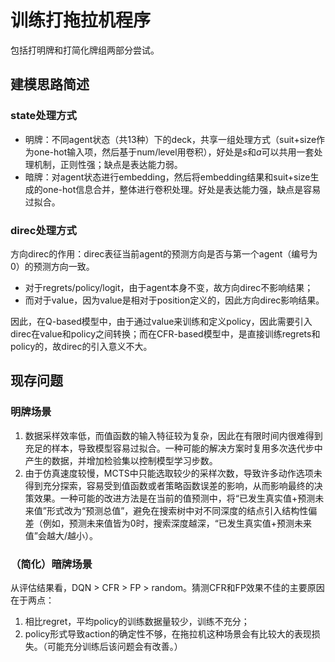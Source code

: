 # 训练打拖拉机程序

包括打明牌和打简化牌组两部分尝试。

## 建模思路简述

### state处理方式

* 明牌：不同agent状态（共13种）下的deck，共享一组处理方式（suit+size作为one-hot输入项，然后基于num/level用卷积），好处是$s$和$a$可以共用一套处理机制，正则性强；缺点是表达能力弱。
* 暗牌：对agent状态进行embedding，然后将embedding结果和suit+size生成的one-hot信息合并，整体进行卷积处理。好处是表达能力强，缺点是容易过拟合。

### direc处理方式

方向direc的作用：direc表征当前agent的预测方向是否与第一个agent（编号为0）的预测方向一致。

* 对于regrets/policy/logit，由于agent本身不变，故方向direc不影响结果；
* 而对于value，因为value是相对于position定义的，因此方向direc影响结果。
  
因此，在Q-based模型中，由于通过value来训练和定义policy，因此需要引入direc在value和policy之间转换；而在CFR-based模型中，是直接训练regrets和policy的，故direc的引入意义不大。

## 现存问题

### 明牌场景

1. 数据采样效率低，而值函数的输入特征较为复杂，因此在有限时间内很难得到充足的样本，导致模型容易过拟合。一种可能的解决方案时复用多次迭代步中产生的数据，并增加检验集以控制模型学习步数。
2. 由于仿真速度较慢，MCTS中只能选取较少的采样次数，导致许多动作选项未得到充分探索，容易受到值函数或者策略函数误差的影响，从而影响最终的决策效果。一种可能的改进方法是在当前的值预测中，将“已发生真实值+预测未来值”形式改为“预测总值”，避免在搜索树中对不同深度的结点引入结构性偏差（例如，预测未来值皆为0时，搜索深度越深，“已发生真实值+预测未来值”会越大/越小）。

### （简化）暗牌场景

从评估结果看，DQN > CFR > FP > random。猜测CFR和FP效果不佳的主要原因在于两点：
1. 相比regret，平均policy的训练数据量较少，训练不充分；
2. policy形式导致action的确定性不够，在拖拉机这种场景会有比较大的表现损失。（可能充分训练后该问题会有改善。）

